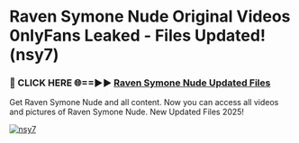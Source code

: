 # Raven Symone Nude Original Videos 0nlyFans Leaked - Files Updated! (nsy7)

<h3>🔴 CLICK HERE 🌐==►► <a href="https://tinyurl.com/yrmya6cz" rel="nofollow">Raven Symone Nude Updated Files</a></h3>

Get Raven Symone Nude and all content. Now you can access all videos and pictures of Raven Symone Nude. New Updated Files 2025!

[![nsy7](https://i.imgur.com/FMdXYCs.gif)](https://tinyurl.com/yrmya6cz)
